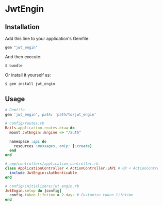 # JwtEngin

## Installation
Add this line to your application's Gemfile:

```ruby
gem "jwt_engin"
```

And then execute:
```bash
$ bundle
```

Or install it yourself as:
```bash
$ gem install jwt_engin
```

## Usage

```ruby
# Gemfile
gem 'jwt_engin', path: 'path/to/jwt_engin'
```

```ruby
# config/routes.rb
Rails.application.routes.draw do
  mount JwtEngin::Engine => "/auth"
  
  namespace :api do
    resources :messages, only: [:create]
  end
end
```

```ruby
# app/controllers/application_controller.rb
class ApplicationController < ActionController::API # OR < ActionController::Base
  include JwtEngin::Authenticable
end
```

```ruby
# config/initializers/jwt_engin.rb
JwtEngin.setup do |config|
  config.token_lifetime = 2.days # Customize token lifetime
end
```
